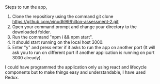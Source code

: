 Steps to run the app,

1. Clone the repositiory using the command git clone https://github.com/vinodh99/hilton-assessment-2.git
2. Open your command prompt and change your directory to the downloaded folder.
3. Run the command "npm i && npm start".
4. It should start running on the local host 3000.
5. Enter "y" and press enter if it asks to run the app on another port (It will ask you to run on different port if another application is running on port 3000 already).


I could have programmed the application only using react and lifecycle components but to make things easy and understandable, I have used Redux.
